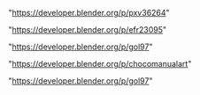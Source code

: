 "https://developer.blender.org/p/pxv36264"

"https://developer.blender.org/p/efr23095"

"https://developer.blender.org/p/gol97"

 
"https://developer.blender.org/p/chocomanualart"


"https://developer.blender.org/p/gol97"


 
